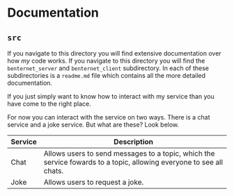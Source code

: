 # Documentation

## `src`
If you navigate to this directory you will find extensive documentation over how *my* code works. If you navigate to this directory you will find the `benternet_server` and `benternet_client` subdirectory. In each of these subdirectories is a `readme.md` file which contains all the more detailed documentation.

If you just simply want to know how to interact with my service than you have come to the right place.

For now you can interact with the service on two ways. There is a chat service and a joke service. But what are these? Look below.

|Service|Description|
|---|---|
|Chat|Allows users to send messages to a topic, which the service fowards to a topic, allowing everyone to see all chats.|
|Joke|Allows users to request a joke.|
